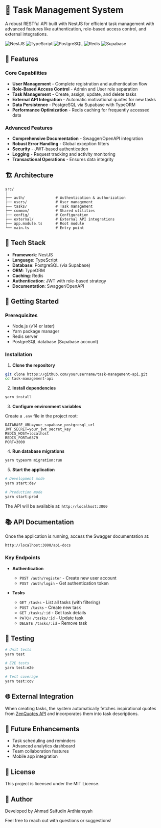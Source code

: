 # 📝 Task Management System

A robust RESTful API built with NestJS for efficient task management with advanced features like authentication, role-based access control, and external integrations.

![NestJS](https://img.shields.io/badge/NestJS-E0234E?style=for-the-badge&logo=nestjs&logoColor=white)
![TypeScript](https://img.shields.io/badge/TypeScript-3178C6?style=for-the-badge&logo=typescript&logoColor=white)
![PostgreSQL](https://img.shields.io/badge/PostgreSQL-4169E1?style=for-the-badge&logo=postgresql&logoColor=white)
![Redis](https://img.shields.io/badge/Redis-DC382D?style=for-the-badge&logo=redis&logoColor=white)
![Supabase](https://img.shields.io/badge/Supabase-3ECF8E?style=for-the-badge&logo=supabase&logoColor=white)

## 🚀 Features

### Core Capabilities

- **User Management** - Complete registration and authentication flow
- **Role-Based Access Control** - Admin and User role separation
- **Task Management** - Create, assign, update, and delete tasks
- **External API Integration** - Automatic motivational quotes for new tasks
- **Data Persistence** - PostgreSQL via Supabase with TypeORM
- **Performance Optimization** - Redis caching for frequently accessed data

### Advanced Features

- **Comprehensive Documentation** - Swagger/OpenAPI integration
- **Robust Error Handling** - Global exception filters
- **Security** - JWT-based authentication
- **Logging** - Request tracking and activity monitoring
- **Transactional Operations** - Ensures data integrity

## 🏗️ Architecture

```
src/
│
├── auth/              # Authentication & authorization
├── users/             # User management
├── tasks/             # Task management
├── common/            # Shared utilities
├── config/            # Configuration
├── external/          # External API integrations
├── app.module.ts      # Root module
└── main.ts            # Entry point
```

## 🔧 Tech Stack

- **Framework**: NestJS
- **Language**: TypeScript
- **Database**: PostgreSQL (via Supabase)
- **ORM**: TypeORM
- **Caching**: Redis
- **Authentication**: JWT with role-based strategy
- **Documentation**: Swagger/OpenAPI

## 🚦 Getting Started

### Prerequisites

- Node.js (v14 or later)
- Yarn package manager
- Redis server
- PostgreSQL database (Supabase account)

### Installation

1. **Clone the repository**

```bash
git clone https://github.com/yourusername/task-management-api.git
cd task-management-api
```

2. **Install dependencies**

```bash
yarn install
```

3. **Configure environment variables**

Create a `.env` file in the project root:

```
DATABASE_URL=your_supabase_postgresql_url
JWT_SECRET=your_jwt_secret_key
REDIS_HOST=localhost
REDIS_PORT=6379
PORT=3000
```

4. **Run database migrations**

```bash
yarn typeorm migration:run
```

5. **Start the application**

```bash
# Development mode
yarn start:dev

# Production mode
yarn start:prod
```

The API will be available at: `http://localhost:3000`

## 📚 API Documentation

Once the application is running, access the Swagger documentation at:

```
http://localhost:3000/api-docs
```

### Key Endpoints

- **Authentication**

  - `POST /auth/register` - Create new user account
  - `POST /auth/login` - Get authentication token

- **Tasks**
  - `GET /tasks` - List all tasks (with filtering)
  - `POST /tasks` - Create new task
  - `GET /tasks/:id` - Get task details
  - `PATCH /tasks/:id` - Update task
  - `DELETE /tasks/:id` - Remove task

## 🧪 Testing

```bash
# Unit tests
yarn test

# E2E tests
yarn test:e2e

# Test coverage
yarn test:cov
```

## 🌐 External Integration

When creating tasks, the system automatically fetches inspirational quotes from [ZenQuotes API](https://zenquotes.io) and incorporates them into task descriptions.

## 🔮 Future Enhancements

- Task scheduling and reminders
- Advanced analytics dashboard
- Team collaboration features
- Mobile app integration

## 📄 License

This project is licensed under the MIT License.

## 👤 Author

Developed by Ahmad Saifudin Ardhiansyah

Feel free to reach out with questions or suggestions!
